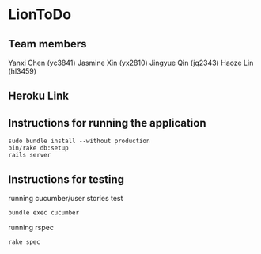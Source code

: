 # LionToDo
## Team members 
Yanxi Chen (yc3841)
Jasmine Xin (yx2810) 
Jingyue Qin (jq2343)
Haoze Lin (hl3459)

## Heroku Link

## Instructions for running the application 
```
sudo bundle install --without production
bin/rake db:setup
rails server
```

## Instructions for testing 

running cucumber/user stories test
```
bundle exec cucumber
```

running rspec
```
rake spec
```
